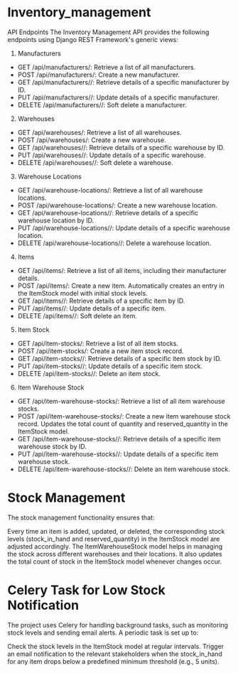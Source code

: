 # Inventory_management
API Endpoints
The Inventory Management API provides the following endpoints using Django REST Framework's generic views:

1. Manufacturers
* GET /api/manufacturers/: Retrieve a list of all manufacturers.
* POST /api/manufacturers/: Create a new manufacturer.
* GET /api/manufacturers/<id>/: Retrieve details of a specific manufacturer by ID.
* PUT /api/manufacturers/<id>/: Update details of a specific manufacturer.
* DELETE /api/manufacturers/<id>/: Soft delete a manufacturer.
2. Warehouses
* GET /api/warehouses/: Retrieve a list of all warehouses.
* POST /api/warehouses/: Create a new warehouse.
* GET /api/warehouses/<id>/: Retrieve details of a specific warehouse by ID.
* PUT /api/warehouses/<id>/: Update details of a specific warehouse.
* DELETE /api/warehouses/<id>/: Soft delete a warehouse.
3. Warehouse Locations
* GET /api/warehouse-locations/: Retrieve a list of all warehouse locations.
* POST /api/warehouse-locations/: Create a new warehouse location.
* GET /api/warehouse-locations/<id>/: Retrieve details of a specific warehouse location by ID.
* PUT /api/warehouse-locations/<id>/: Update details of a specific warehouse location.
* DELETE /api/warehouse-locations/<id>/: Delete a warehouse location.
4. Items
* GET /api/items/: Retrieve a list of all items, including their manufacturer details.
* POST /api/items/: Create a new item. Automatically creates an entry in the ItemStock model with initial stock levels.
* GET /api/items/<id>/: Retrieve details of a specific item by ID.
* PUT /api/items/<id>/: Update details of a specific item.
* DELETE /api/items/<id>/: Soft delete an item.
5. Item Stock
* GET /api/item-stocks/: Retrieve a list of all item stocks.
* POST /api/item-stocks/: Create a new item stock record.
* GET /api/item-stocks/<id>/: Retrieve details of a specific item stock by ID.
* PUT /api/item-stocks/<id>/: Update details of a specific item stock.
* DELETE /api/item-stocks/<id>/: Delete an item stock.
6. Item Warehouse Stock
* GET /api/item-warehouse-stocks/: Retrieve a list of all item warehouse stocks.
* POST /api/item-warehouse-stocks/: Create a new item warehouse stock record. Updates the total count of quantity and reserved_quantity in the ItemStock model.
* GET /api/item-warehouse-stocks/<id>/: Retrieve details of a specific item warehouse stock by ID.
* PUT /api/item-warehouse-stocks/<id>/: Update details of a specific item warehouse stock.
* DELETE /api/item-warehouse-stocks/<id>/: Delete an item warehouse stock.

# Stock Management
The stock management functionality ensures that:

Every time an item is added, updated, or deleted, the corresponding stock levels (stock_in_hand and reserved_quantity) in the ItemStock model are adjusted accordingly.
The ItemWarehouseStock model helps in managing the stock across different warehouses and their locations. It also updates the total count of stock in the ItemStock model whenever changes occur.

# Celery Task for Low Stock Notification
The project uses Celery for handling background tasks, such as monitoring stock levels and sending email alerts. A periodic task is set up to:

Check the stock levels in the ItemStock model at regular intervals.
Trigger an email notification to the relevant stakeholders when the stock_in_hand for any item drops below a predefined minimum threshold (e.g., 5 units).
